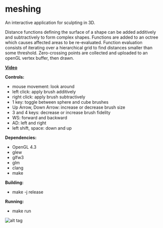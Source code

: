 # meshing
An interactive application for sculpting in 3D. 

Distance functions defining the surface of a shape can be added additively and subtractively to form complex shapes.
Functions are added to an octree which causes affected areas to be re-evaluated.
Function evaluation consists of iterating over a hierarchical grid to find distances smaller than some threshold.
Zero-crossing points are collected and uploaded to an openGL vertex buffer, then drawn.

__[Video](https://youtu.be/6Rybvj4Wzpk)__

__Controls:__
* mouse movement: look around
* left click: apply brush additively
* right click: apply brush subtractively
* 1 key: toggle between sphere and cube brushes
* Up Arrow, Down Arrow: increase or decrease brush size
* 3 and 4 keys: decrease or increase brush fidelity
* WS: forward and backward
* AD: left and right
* left shift, space: down and up


__Dependencies:__
* OpenGL 4.3
* glew
* glfw3
* glm
* clang
* make
  
__Building:__
* make -j release

__Running:__
* make run

![alt tag](http://i.imgur.com/fyDl3kW.png)
